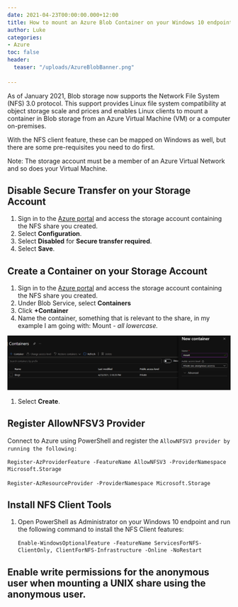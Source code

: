 ```yaml
---
date: 2021-04-23T00:00:00.000+12:00
title: How to mount an Azure Blob Container on your Windows 10 endpoint device
author: Luke
categories:
- Azure
toc: false
header:
  teaser: "/uploads/AzureBlobBanner.png"

---
```

As of January 2021, Blob storage now supports the Network File System (NFS) 3.0 protocol. This support provides Linux file system compatibility at object storage scale and prices and enables Linux clients to mount a container in Blob storage from an Azure Virtual Machine (VM) or a computer on-premises.

With the NFS client feature, these can be mapped on Windows as well, but there are some pre-requisites you need to do first.

Note: The storage account must be a member of an Azure Virtual Network and so does your Virtual Machine.

## Disable Secure Transfer on your Storage Account

1. Sign in to the [Azure portal](https://portal.azure.com/#home) and access the storage account containing the NFS share you created.
2. Select **Configuration**.
3. Select **Disabled** for **Secure transfer required**.
4. Select **Save**.

## Create a Container on your Storage Account

1. Sign in to the [Azure portal](https://portal.azure.com/#home) and access the storage account containing the NFS share you created.
2. Under Blob Service, select **Containers**
3. Click **+Container**
4. Name the container, something that is relevant to the share, in my example I am going with: Mount _- all lowercase._

![](/uploads/azstorageaccountnewcontainer.png)

1. Select **Create**.

## Register AllowNFSV3 Provider

Connect to Azure using PowerShell and register the `AllowNFSV3 provider by running the following:`

    Register-AzProviderFeature -FeatureName AllowNFSV3 -ProviderNamespace Microsoft.Storage 

    Register-AzResourceProvider -ProviderNamespace Microsoft.Storage

## Install NFS Client Tools

1. Open PowerShell as Administrator on your Windows 10 endpoint and run the following command to install the NFS Client features:

       Enable-WindowsOptionalFeature -FeatureName ServicesForNFS-ClientOnly, ClientForNFS-Infrastructure -Online -NoRestart

## Enable write permissions for the anonymous user when mounting a UNIX share using the anonymous user.